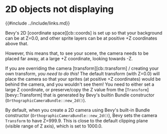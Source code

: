 # 2D objects not displaying

{{#include ../include/links.md}}

Bevy's 2D [coordinate space][cb::coords] is set up so that your background
can be at Z=0.0, and other sprite layers can be at positive +Z coordinates
above that.

However, this means that, to see your scene, the camera needs to be placed
far away, at a large +Z coordinate, looking towards -Z.

If you are overriding the camera [transform][cb::transform] / creating your
own transform, *you need to do this!* The default transform (with Z=0.0)
will place the camera so that your sprites (at positive +Z coordinates)
would be behind the camera, and you wouldn't see them! You need to
either set a large Z coordinate, or preserve/copy the Z value from the
[`Transform`][bevy::Transform] that is generated by Bevy's builtin Bundle
constructor (`OrthographicCameraBundle::new_2d()`).

By default, when you create a 2D camera using Bevy's built-in Bundle
constructor (`OrthographicCameraBundle::new_2d()`), Bevy sets the camera
`Transform` to have Z=999.9. This is close to the default clipping plane
(visible range of Z axis), which is set to 1000.0.
